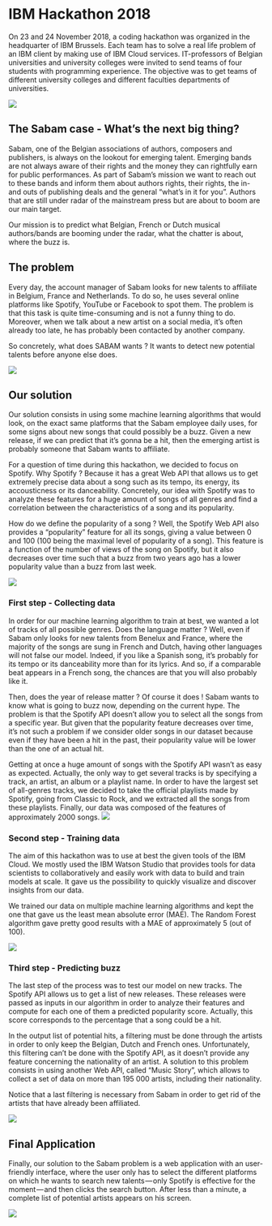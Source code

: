 # IBM Hackathon 2018

On 23 and 24 November 2018, a coding hackathon was organized in the headquarter of IBM Brussels. Each team has to solve a real life problem of an IBM client by making use of IBM Cloud services. IT-professors of Belgian universities and university colleges were invited to send teams of four students with programming experience. The objective was to get teams of different university colleges and different faculties departments of universities.

![](Slides/0_watson.png)


## The Sabam case - What’s the next big thing?

Sabam, one of the Belgian associations of authors, composers and publishers, is always on the lookout for emerging talent. Emerging bands are not always aware of their rights and the money they can rightfully earn for public performances. As part of Sabam’s mission we want to reach out to these bands and inform them about authors rights, their rights, the in- and outs of publishing deals and the general “what’s in it for you”. Authors that are still under radar of the mainstream press but are about to boom are our main target.

Our mission is to predict what Belgian, French or Dutch musical authors/bands are booming under the radar, what the chatter is about, where the buzz is.


## The problem

Every day, the account manager of Sabam looks for new talents to affiliate in Belgium, France and Netherlands. To do so, he uses several online platforms like Spotify, YouTube or Facebook to spot them. The problem is that this task is quite time-consuming and is not a funny thing to do. Moreover, when we talk about a new artist on a social media, it’s often already too late, he has probably been contacted by another company.

So concretely, what does SABAM wants ? It wants to detect new potential talents before anyone else does.

![](Slides/2_problem.png)


## Our solution

Our solution consists in using some machine learning algorithms that would look, on the exact same platforms that the Sabam employee daily uses, for some signs about new songs that could possibly be a buzz. Given a new release, if we can predict that it’s gonna be a hit, then the emerging artist is probably someone that Sabam wants to affiliate.

For a question of time during this hackathon, we decided to focus on Spotify. Why Spotify ? Because it has a great Web API that allows us to get extremely precise data about a song such as its tempo, its energy, its accousticness or its danceability. Concretely, our idea with Spotify was to analyze these features for a huge amount of songs of all genres and find a correlation between the characteristics of a song and its popularity.

How do we define the popularity of a song ? Well, the Spotify Web API also provides a “popularity” feature for all its songs, giving a value between 0 and 100 (100 being the maximal level of popularity of a song). This feature is a function of the number of views of the song on Spotify, but it also decreases over time such that a buzz from two years ago has a lower popularity value than a buzz from last week.

![](Slides/4_solution(1).png)


### First step - Collecting data

In order for our machine learning algorithm to train at best, we wanted a lot of tracks of all possible genres. Does the language matter ? Well, even if Sabam only looks for new talents from Benelux and France, where the majority of the songs are sung in French and Dutch, having other languages will not false our model. Indeed, if you like a Spanish song, it’s probably for its tempo or its danceability more than for its lyrics. And so, if a comparable beat appears in a French song, the chances are that you will also probably like it.

Then, does the year of release matter ? Of course it does ! Sabam wants to know what is going to buzz now, depending on the current hype. The problem is that the Spotify API doesn’t allow you to select all the songs from a specific year. But given that the popularity feature decreases over time, it’s not such a problem if we consider older songs in our dataset because even if they have been a hit in the past, their popularity value will be lower than the one of an actual hit.

Getting at once a huge amount of songs with the Spotify API wasn’t as easy as expected. Actually, the only way to get several tracks is by specifying a track, an artist, an album or a playlist name. In order to have the largest set of all-genres tracks, we decided to take the official playlists made by Spotify, going from Classic to Rock, and we extracted all the songs from these playlists. Finally, our data was composed of the features of approximately 2000 songs.
![](Slides/5_collect.png)


### Second step - Training data

The aim of this hackathon was to use at best the given tools of the IBM Cloud. We mostly used the IBM Watson Studio that provides tools for data scientists to collaboratively and easily work with data to build and train models at scale. It gave us the possibility to quickly visualize and discover insights from our data.

We trained our data on multiple machine learning algorithms and kept the one that gave us the least mean absolute error (MAE). The Random Forest algorithm gave pretty good results with a MAE of approximately 5 (out of 100).

![](Slides/6_train.png)


### Third step - Predicting buzz

The last step of the process was to test our model on new tracks. The Spotify API allows us to get a list of new releases. These releases were passed as inputs in our algorithm in order to analyze their features and compute for each one of them a predicted popularity score. Actually, this score corresponds to the percentage that a song could be a hit.

In the output list of potential hits, a filtering must be done through the artists in order to only keep the Belgian, Dutch and French ones. Unfortunately, this filtering can’t be done with the Spotify API, as it doesn’t provide any feature concerning the nationality of an artist. A solution to this problem consists in using another Web API, called “Music Story”, which allows to collect a set of data on more than 195 000 artists, including their nationality.

Notice that a last filtering is necessary from Sabam in order to get rid of the artists that have already been affiliated.

![](Slides/7_predict.png)


## Final Application

Finally, our solution to the Sabam problem is a web application with an user-friendly interface, where the user only has to select the different platforms on which he wants to search new talents — only Spotify is effective for the moment — and then clicks the search button. After less than a minute, a complete list of potential artists appears on his screen.

![](Slides/8_app.png)
